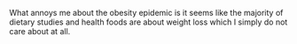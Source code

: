 What annoys me about the obesity epidemic is it seems like the majority of dietary studies and health foods are about weight loss which I simply do not care about at all.

